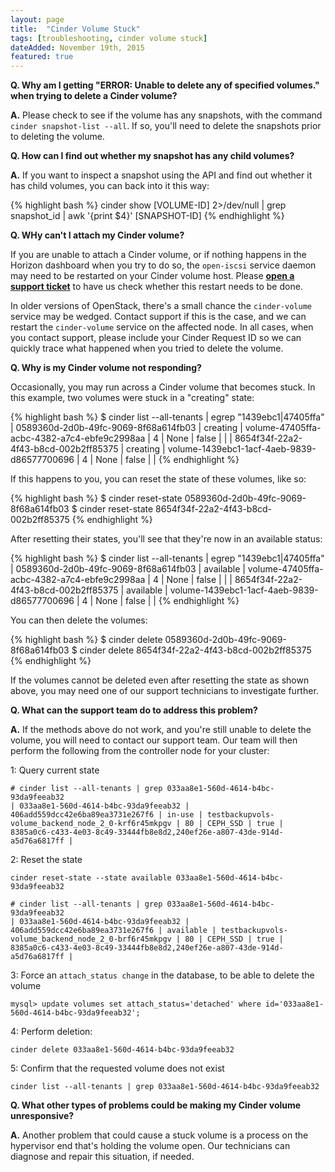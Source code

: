 ```yaml
---
layout: page
title:  "Cinder Volume Stuck"
tags: [troubleshooting, cinder volume stuck]
dateAdded: November 19th, 2015
featured: true
---
```


**Q. Why am I getting "ERROR: Unable to delete any of specified volumes." when trying to delete a Cinder volume?**

**A.** Please check to see if the volume has any snapshots, with the command `cinder snapshot-list --all`. If so, you'll need to delete the snapshots prior to deleting the volume.

**Q. How can I find out whether my snapshot has any child volumes?**

**A.** If you want to inspect a snapshot using the API and find out whether it has child volumes, you can back into it this way:

{% highlight bash %}
cinder show [VOLUME-ID] 2>/dev/null | grep snapshot_id | awk '{print $4}'
[SNAPSHOT-ID]
{% endhighlight %}

**Q. WHy can't I attach my Cinder volume?**

If you are unable to attach a Cinder volume, or if nothing happens in the Horizon dashboard when you try to do so, the `open-iscsi` service daemon may need to be restarted on your Cinder volume host.  Please [**open a support ticket**](http://ibm-blue-box-help.github.io/help-documentation/gettingstarted/commonadmin/report-issue/) to have us check whether this restart needs to be done.

In older versions of OpenStack, there's a small chance the `cinder-volume` service may be wedged. Contact support if this is the case, and we can restart the `cinder-volume` service on the affected node. In all cases, when you contact support, please include your Cinder Request ID so we can quickly trace what happened when you tried to delete the volume.

**Q. Why is my Cinder volume not responding?**

Occasionally, you may run across a Cinder volume that becomes stuck.  In this example, two volumes were stuck in a "creating" state:

{% highlight bash %}
$ cinder list --all-tenants | egrep "1439ebc1|47405ffa"
| 0589360d-2d0b-49fc-9069-8f68a614fb03 | creating | volume-47405ffa-acbc-4382-a7c4-ebfe9c2998aa | 4 | None | false | |
| 8654f34f-22a2-4f43-b8cd-002b2ff85375 | creating | volume-1439ebc1-1acf-4aeb-9839-d86577700696 | 4 | None | false | |
{% endhighlight %}

If this happens to you, you can reset the state of these volumes, like so:

{% highlight bash %}
$ cinder reset-state 0589360d-2d0b-49fc-9069-8f68a614fb03
$ cinder reset-state 8654f34f-22a2-4f43-b8cd-002b2ff85375
{% endhighlight %}

After resetting their states, you'll see that they're now in an available status:

{% highlight bash %}
$ cinder list --all-tenants | egrep "1439ebc1|47405ffa"
| 0589360d-2d0b-49fc-9069-8f68a614fb03 | available | volume-47405ffa-acbc-4382-a7c4-ebfe9c2998aa | 4 | None | false | |
| 8654f34f-22a2-4f43-b8cd-002b2ff85375 | available | volume-1439ebc1-1acf-4aeb-9839-d86577700696 | 4 | None | false | |
{% endhighlight %}

You can then delete the volumes:

{% highlight bash %}
$ cinder delete 0589360d-2d0b-49fc-9069-8f68a614fb03
$ cinder delete 8654f34f-22a2-4f43-b8cd-002b2ff85375
{% endhighlight %}

If the volumes cannot be deleted even after resetting the state as shown above, you may need one of our support technicians to investigate further. 

**Q. What can the support team do to address this problem?**

**A.** If the methods above do not work, and you're still unable to delete the volume, you will need to contact our support team.  Our team will then perform the following from the controller node for your cluster:

1: Query current state

```
# cinder list --all-tenants | grep 033aa8e1-560d-4614-b4bc-93da9feeab32
| 033aa8e1-560d-4614-b4bc-93da9feeab32 | 406add559dcc42e6ba89ea3731e267f6 | in-use | testbackupvols-volume_backend_node_2_0-krf6r45mkpgv | 80 | CEPH_SSD | true | 8385a0c6-c433-4e03-8c49-33444fb8e8d2,240ef26e-a807-43de-914d-a5d76a6817ff |
```

2: Reset the state
```
cinder reset-state --state available 033aa8e1-560d-4614-b4bc-93da9feeab32

# cinder list --all-tenants | grep 033aa8e1-560d-4614-b4bc-93da9feeab32
| 033aa8e1-560d-4614-b4bc-93da9feeab32 | 406add559dcc42e6ba89ea3731e267f6 | available | testbackupvols-volume_backend_node_2_0-brf6r45mkpgv | 80 | CEPH_SSD | true | 8385a0c6-c433-4e03-8c49-33444fb8e8d2,240ef26e-a807-43de-914d-a5d76a6817ff |
```

3: Force an `attach_status change` in the database, to be able to delete the volume
```
mysql> update volumes set attach_status='detached' where id='033aa8e1-560d-4614-b4bc-93da9feeab32';
```

4: Perform deletion:
```
cinder delete 033aa8e1-560d-4614-b4bc-93da9feeab32
```

5: Confirm that the requested volume does not exist
```
cinder list --all-tenants | grep 033aa8e1-560d-4614-b4bc-93da9feeab32
```

**Q. What other types of problems could be making my Cinder volume unresponsive?**

**A.** Another problem that could cause a stuck volume is a process on the hypervisor end that's holding the volume open.  Our technicians can diagnose and repair this situation, if needed.
